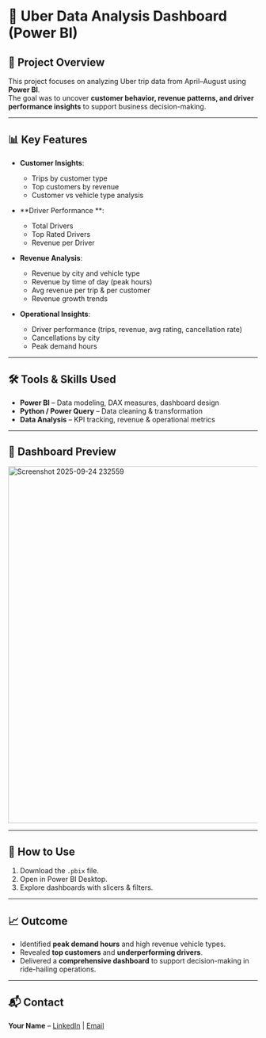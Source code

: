 # 🚖 Uber Data Analysis Dashboard (Power BI)

## 📌 Project Overview
This project focuses on analyzing Uber trip data from April–August using **Power BI**.  
The goal was to uncover **customer behavior, revenue patterns, and driver performance insights** to support business decision-making.  

---

## 📊 Key Features
- **Customer Insights**:  
  - Trips by customer type  
  - Top customers by revenue  
  - Customer vs vehicle type analysis
    
- **Driver Performance **:  
  - Total Drivers  
  - Top Rated Drivers  
  - Revenue per Driver 

- **Revenue Analysis**:  
  - Revenue by city and vehicle type  
  - Revenue by time of day (peak hours)  
  - Avg revenue per trip & per customer  
  - Revenue growth trends  

- **Operational Insights**:  
  - Driver performance (trips, revenue, avg rating, cancellation rate)  
  - Cancellations by city  
  - Peak demand hours  

---

## 🛠 Tools & Skills Used
- **Power BI** – Data modeling, DAX measures, dashboard design  
- **Python / Power Query** – Data cleaning & transformation  
- **Data Analysis** – KPI tracking, revenue & operational metrics  

---

## 📸 Dashboard Preview
<img width="1297" height="721" alt="Screenshot 2025-09-24 232559" src="https://github.com/user-attachments/assets/41422bfb-b643-4697-8fd4-df9a2e9eb924" />

---

## 🚀 How to Use
1. Download the `.pbix` file.  
2. Open in Power BI Desktop.  
3. Explore dashboards with slicers & filters.  

---

## 📈 Outcome
- Identified **peak demand hours** and high revenue vehicle types.  
- Revealed **top customers** and **underperforming drivers**.  
- Delivered a **comprehensive dashboard** to support decision-making in ride-hailing operations.  

---

## 📬 Contact
**Your Name** – [LinkedIn](your-linkedin-url) | [Email](mailto:your-email@example.com)  
